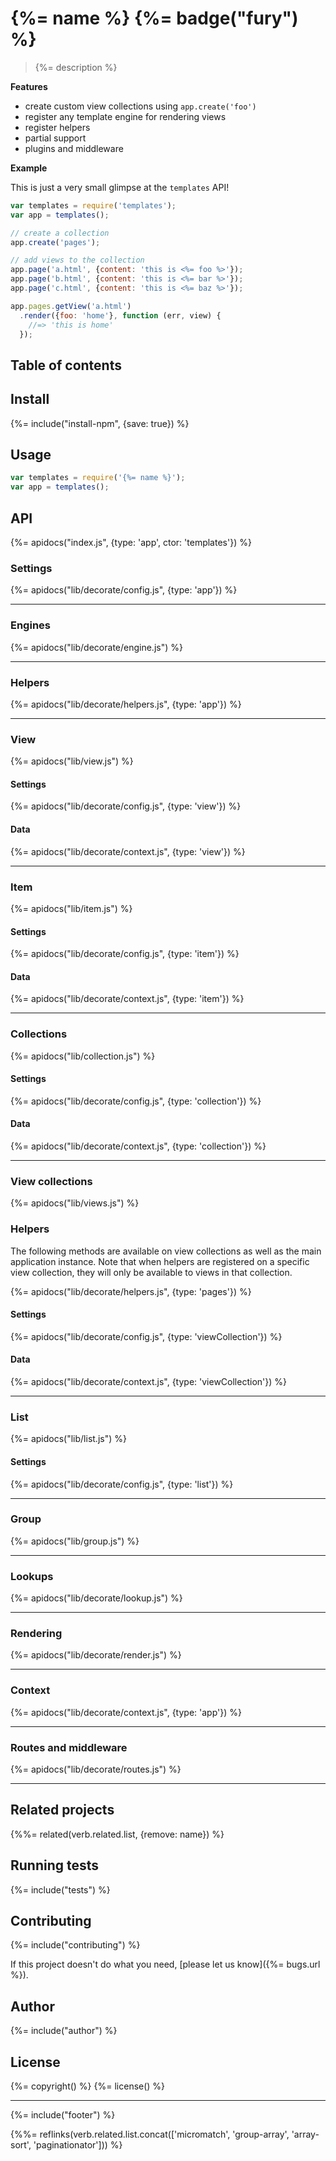 # {%= name %} {%= badge("fury") %}

> {%= description %}

**Features**

- create custom view collections using `app.create('foo')`
- register any template engine for rendering views
- register helpers
- partial support
- plugins and middleware

**Example**

This is just a very small glimpse at the `templates` API!

```js
var templates = require('templates');
var app = templates();

// create a collection
app.create('pages');

// add views to the collection
app.page('a.html', {content: 'this is <%= foo %>'});
app.page('b.html', {content: 'this is <%= bar %>'});
app.page('c.html', {content: 'this is <%= baz %>'});

app.pages.getView('a.html')
  .render({foo: 'home'}, function (err, view) {
    //=> 'this is home'
  });
```

## Table of contents

<!-- toc -->

## Install
{%= include("install-npm", {save: true}) %}

## Usage

```js
var templates = require('{%= name %}');
var app = templates();
```

## API
{%= apidocs("index.js", {type: 'app', ctor: 'templates'}) %}


### Settings
{%= apidocs("lib/decorate/config.js", {type: 'app'}) %}


***

### Engines
{%= apidocs("lib/decorate/engine.js") %}


***

### Helpers
{%= apidocs("lib/decorate/helpers.js", {type: 'app'}) %}


***

### View
{%= apidocs("lib/view.js") %}

#### Settings
{%= apidocs("lib/decorate/config.js", {type: 'view'}) %}

#### Data
{%= apidocs("lib/decorate/context.js", {type: 'view'}) %}


***

### Item
{%= apidocs("lib/item.js") %}

#### Settings
{%= apidocs("lib/decorate/config.js", {type: 'item'}) %}

#### Data
{%= apidocs("lib/decorate/context.js", {type: 'item'}) %}


***

### Collections
{%= apidocs("lib/collection.js") %}

#### Settings
{%= apidocs("lib/decorate/config.js", {type: 'collection'}) %}

#### Data
{%= apidocs("lib/decorate/context.js", {type: 'collection'}) %}


***

### View collections
{%= apidocs("lib/views.js") %}

### Helpers

The following methods are available on view collections as well as the main application instance. Note that when helpers are registered on a specific view collection, they will only be available to views in that collection. 

{%= apidocs("lib/decorate/helpers.js", {type: 'pages'}) %}

#### Settings
{%= apidocs("lib/decorate/config.js", {type: 'viewCollection'}) %}

#### Data
{%= apidocs("lib/decorate/context.js", {type: 'viewCollection'}) %}


***

### List
{%= apidocs("lib/list.js") %}

#### Settings
{%= apidocs("lib/decorate/config.js", {type: 'list'}) %}


***

### Group
{%= apidocs("lib/group.js") %}


***

### Lookups
{%= apidocs("lib/decorate/lookup.js") %}


***

### Rendering
{%= apidocs("lib/decorate/render.js") %}


***

### Context
{%= apidocs("lib/decorate/context.js", {type: 'app'}) %}


***

### Routes and middleware
{%= apidocs("lib/decorate/routes.js") %}


***


## Related projects
{%%= related(verb.related.list, {remove: name}) %}

## Running tests
{%= include("tests") %}

## Contributing
{%= include("contributing") %}

If this project doesn't do what you need, [please let us know]({%= bugs.url %}).

## Author
{%= include("author") %}

## License
{%= copyright() %}
{%= license() %}

***

{%= include("footer") %}

{%%= reflinks(verb.related.list.concat(['micromatch', 'group-array', 'array-sort', 'paginationator'])) %}

